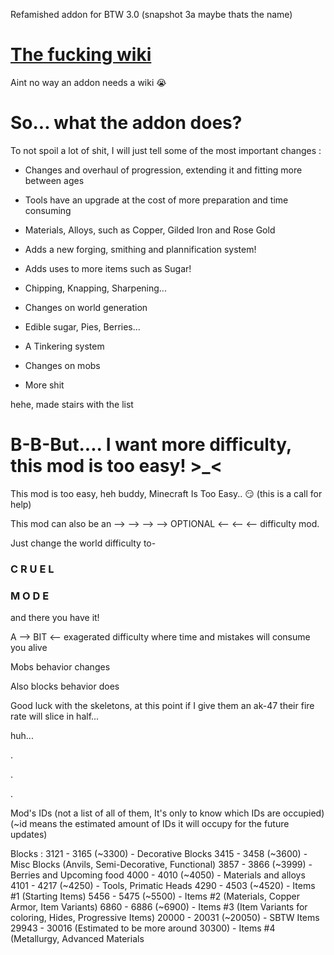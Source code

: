 Refamished addon for BTW 3.0 (snapshot 3a maybe thats the name)

# [The fucking wiki](https://github.com/JespacitoSoCool/Refamished/wiki)

Aint no way an addon needs a wiki 😭

# So... what the addon does?

To not spoil a lot of shit, I will just tell some of the most important changes :

* Changes and overhaul of progression, extending it and fitting more between ages

* Tools have an upgrade at the cost of more preparation and time consuming

* Materials, Alloys, such as Copper, Gilded Iron and Rose Gold

* Adds a new forging, smithing and plannification system!

* Adds uses to more items such as Sugar!

* Chipping, Knapping, Sharpening...

* Changes on world generation

* Edible sugar, Pies, Berries...

* A Tinkering system

* Changes on mobs

* More shit

hehe, made stairs with the list

# B-B-But.... I want more difficulty, this mod is too easy! >_<

This mod is too easy, heh buddy, Minecraft Is Too Easy.. 😏 (this is a call for help)

This mod can also be an --> --> --> --> OPTIONAL <-- <-- <-- difficulty mod.

Just change the world difficulty to-

### C R U E L
### M O D E

and there you have it!

A --> BIT <-- exagerated difficulty where time and mistakes will consume you alive

Mobs behavior changes

Also blocks behavior does

Good luck with the skeletons, at this point if I give them an ak-47 their fire rate will slice in half...

huh...

.

.

.



Mod's IDs (not a list of all of them, It's only to know which IDs are occupied)
(~id means the estimated amount of IDs it will occupy for the future updates)

Blocks :
3121 - 3165 (~3300) - Decorative Blocks
3415 - 3458 (~3600) - Misc Blocks (Anvils, Semi-Decorative, Functional)
3857 - 3866 (~3999) - Berries and Upcoming food
4000 - 4010 (~4050) - Materials and alloys
4101 - 4217 (~4250) - Tools, Primatic Heads
4290 - 4503 (~4520) - Items #1 (Starting Items)
5456 - 5475 (~5500) - Items #2 (Materials, Copper Armor, Item Variants)
6860 - 6886 (~6900) - Items #3 (Item Variants for coloring, Hides, Progressive Items)
20000 - 20031 (~20050) - SBTW Items
29943 - 30016 (Estimated to be more around 30300) - Items #4 (Metallurgy, Advanced Materials
